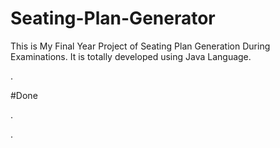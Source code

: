 # Seating-Plan-Generator

This is My Final Year Project of Seating Plan Generation During Examinations. It is totally developed using Java Language.


















































































































































































































.





















































#Done










































































































.




































































































































































































































































































































































































































































































.







































